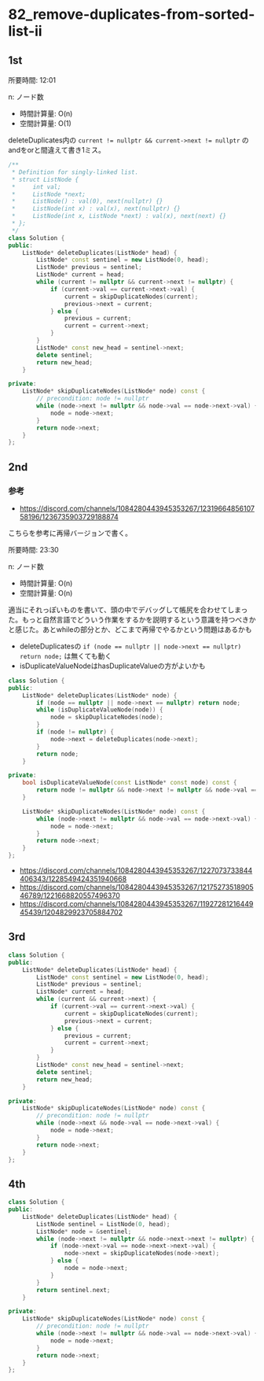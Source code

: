 # 82_remove-duplicates-from-sorted-list-ii

## 1st

所要時間: 12:01

n: ノード数
- 時間計算量: O(n)
- 空間計算量: O(1)

deleteDuplicates内の `current != nullptr && current->next != nullptr` のandをorと間違えて書き1ミス。


```cpp
/**
 * Definition for singly-linked list.
 * struct ListNode {
 *     int val;
 *     ListNode *next;
 *     ListNode() : val(0), next(nullptr) {}
 *     ListNode(int x) : val(x), next(nullptr) {}
 *     ListNode(int x, ListNode *next) : val(x), next(next) {}
 * };
 */
class Solution {
public:
    ListNode* deleteDuplicates(ListNode* head) {
        ListNode* const sentinel = new ListNode(0, head);
        ListNode* previous = sentinel;
        ListNode* current = head;
        while (current != nullptr && current->next != nullptr) {
            if (current->val == current->next->val) {
                current = skipDuplicateNodes(current);
                previous->next = current;
            } else {
                previous = current;
                current = current->next;
            }
        }
        ListNode* const new_head = sentinel->next;
        delete sentinel;
        return new_head;
    }

private:
    ListNode* skipDuplicateNodes(ListNode* node) const {
        // precondition: node != nullptr
        while (node->next != nullptr && node->val == node->next->val) {
            node = node->next;
        }
        return node->next;
    }
};
```

## 2nd

### 参考

- https://discord.com/channels/1084280443945353267/1231966485610758196/1236735903729188874

こちらを参考に再帰バージョンで書く。

所要時間: 23:30

n: ノード数
- 時間計算量: O(n)
- 空間計算量: O(n)

適当にそれっぽいものを書いて、頭の中でデバッグして帳尻を合わせてしまった。もっと自然言語でどういう作業をするかを説明するという意識を持つべきかと感じた。あとwhileの部分とか、どこまで再帰でやるかという問題はあるかも

- deleteDuplicatesの `if (node == nullptr || node->next == nullptr) return node;` は無くても動く
- isDuplicateValueNodeはhasDuplicateValueの方がよいかも

```cpp
class Solution {
public:
    ListNode* deleteDuplicates(ListNode* node) {
        if (node == nullptr || node->next == nullptr) return node;
        while (isDuplicateValueNode(node)) {
            node = skipDuplicateNodes(node);
        }
        if (node != nullptr) {
            node->next = deleteDuplicates(node->next);
        }
        return node;
    }

private:
    bool isDuplicateValueNode(const ListNode* const node) const {
        return node != nullptr && node->next != nullptr && node->val == node->next->val;
    }

    ListNode* skipDuplicateNodes(ListNode* node) const {
        while (node->next != nullptr && node->val == node->next->val) {
            node = node->next;
        }
        return node->next;
    }
};
```

- https://discord.com/channels/1084280443945353267/1227073733844406343/1228549424351940668
- https://discord.com/channels/1084280443945353267/1217527351890546789/1221668820557496370
- https://discord.com/channels/1084280443945353267/1192728121644945439/1204829923705884702


## 3rd


```cpp
class Solution {
public:
    ListNode* deleteDuplicates(ListNode* head) {
        ListNode* const sentinel = new ListNode(0, head);
        ListNode* previous = sentinel;
        ListNode* current = head;
        while (current && current->next) {
            if (current->val == current->next->val) {
                current = skipDuplicateNodes(current);
                previous->next = current;
            } else {
                previous = current;
                current = current->next;
            }
        }
        ListNode* const new_head = sentinel->next;
        delete sentinel;
        return new_head;
    }

private:
    ListNode* skipDuplicateNodes(ListNode* node) const {
        // precondition: node != nullptr
        while (node->next && node->val == node->next->val) {
            node = node->next;
        }
        return node->next;
    }
};
```

## 4th

```cpp
class Solution {
public:
    ListNode* deleteDuplicates(ListNode* head) {
        ListNode sentinel = ListNode(0, head);
        ListNode* node = &sentinel;
        while (node->next != nullptr && node->next->next != nullptr) {
            if (node->next->val == node->next->next->val) {
                node->next = skipDuplicateNodes(node->next);
            } else {
                node = node->next;
            }
        }
        return sentinel.next;
    }

private:
    ListNode* skipDuplicateNodes(ListNode* node) const {
        // precondition: node != nullptr
        while (node->next != nullptr && node->val == node->next->val) {
            node = node->next;
        }
        return node->next;
    }
};
```
